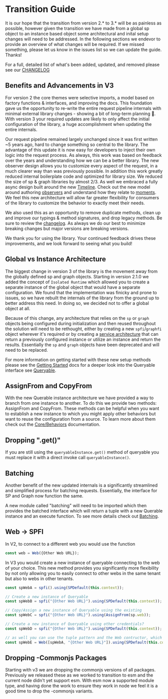 # Transition Guide

It is our hope that the transition from version 2.\* to 3.\* will be as painless as possible, however given the transition we have made from a global sp object to an instance based object some architectural and inital setup changes will need to be addressed. In the following sections we endevor to provide an overview of what changes will be required. If we missed something, please let us know in the issues list so we can update the guide. Thanks!

For a full, detailed list of what's been added, updated, and removed please see our [CHANGELOG](https://github.com/pnp/pnpjs/blob/main/CHANGELOG.md)

## Benefits and Advancements in V3

For version 2 the core themes were selective imports, a model based on factory functions & interfaces, and improving the docs. This foundation gave us the opportunity to re-write the entire request pipeline internals with minimal external library changes - showing a bit of long-term planning 🙂. With version 3 your required updates are likely to only affect the initial configuration of the library, a huge accomplishment when updating the entire internals.

Our request pipeline remained largely unchanged since it was first written ~5 years ago, hard to change something so central to the library. The advantage of this update it is now easy for developers to inject their own logic into the request process. As always, this work was based on feedback over the years and understanding how we can be a better library. The new observer design allows you to customize every aspect of the request, in a much clearer way than was previously possible. In addition this work greatly reduced internal boilerplate code and optimized for library size. We reduced the size of sp & graph libraries by almost 2/3. As well we embraced a fully async design built around the new [Timeline](core/timeline.md). Check out the new model around authoring [observers](core/observers.md) and understand how they relate to [moments](core/moments.md). We feel this new architecture will allow far greater flexibility for consumers of the library to customize the behavior to exactly meet their needs.

We also used this as an opportunity to remove duplicate methods, clean up and improve our typings & method signatures, and drop legacy methods. Be sure to review the [changelog](https://github.com/pnp/pnpjs/blob/version-3/CHANGELOG.md). As always we do our best to minimize breaking changes but major versions are breaking versions.

We thank you for using the library. Your continued feedback drives these improvements, and we look forward to seeing what you build!

## Global vs Instance Architecture

The biggest change in version 3 of the library is the movement away from the globally defined sp and graph objects. Starting in version 2.1.0 we added the concept of `Isolated Runtime` which allowed you to create a separate instance of the global object that would have a separate configuration. We found that the implementation was finicky and prone to issues, so we have rebuilt the internals of the library from the ground up to better address this need. In doing so, we decided not to offer a global object at all.

Because of this change, any architecture that relies on the `sp` or `graph` objects being configured during initialization and then reused throughout the solution will need to be rethought, either by creating a new `spfi`/`graphfi` object wherever it's required or by creating a [service architecture](./getting-started/#establish-context-within-an-spfx-service) that can return a previously configured instance or utilize an instance and return the results. Essentially the `sp` and `graph` objects have been deprecated and will need to be replaced.

For more information on getting started with these new setup methods please see the [Getting Started](./getting-started.md) docs for a deeper look into the Queryable interface see [Queryable](./queryable/queryable.md).

## AssignFrom and CopyFrom

With the new Querable instance architecture we have provided a way to branch from one instance to another. To do this we provide two methods: AssignFrom and CopyFrom. These methods can be helpful when you want to establish a new instance to which you might apply other behaviors but want to reuse the configuration from a source. To learn more about them check out the [Core/Behaviors](./core/behaviors.md) documentation.

## Dropping ".get()"

If you are still using the `queryableInstance.get()` method of queryable you must replace it with a direct invoke call `queryableInstance()`.

## Batching

Another benefit of the new updated internals is a significantly streamlined and simplified process for batching requests. Essentially, the interface for SP and Graph now function the same.

A new module called "batching" will need to be imported which then provides the batched interface which will return a tuple with a new Querable instance and an execute function. To see more details check out [Batching](./concepts/batching.md).

## Web -> SPFI

In V2, to connect to a different web you would use the function

```ts
const web = Web({Other Web URL});
```

In V3 you would create a new instance of queryable connecting to the web of your choice. This new method provides you significantly more flexibility by not only allowing you to easily connect to other webs in the same tenant but also to webs in other tenants.

```ts
const spWebA = spfi().using(SPDefault(this.context));

// Create a new instance of Queryable
const spWebB = spfi("{Other Web URL}").using(SPDefault(this.context));

// Copy/Assign a new instance of Queryable using the existing
const spWebC = spfi("{Other Web URL}").using(AssignFrom(sp.web));

// Create a new instance of Queryable using other credentials?
const spWebD = spfi("{Other Web URL}").using(SPDefault(this.context));

// as well you can use the tuple pattern and the Web contructor, which will copy all the observers from the object but set the url to the one provided
const spWebE = Web([spWebA, "{Other Web URL}"]).using(SPDefault(this.context));
```

## Dropping -Commonjs Packages

Starting with v3 we are dropping the commonjs versions of all packages. Previously we released these as we worked to transition to esm and the current node didn't yet support esm. With esm now a supported module type, and having done the work to ensure they work in node we feel it is a good time to drop the -commonjs variants.
